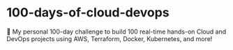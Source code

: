 # 100-days-of-cloud-devops
🚀 My personal 100-day challenge to build 100 real-time hands-on Cloud and DevOps projects using AWS, Terraform, Docker, Kubernetes, and more!
